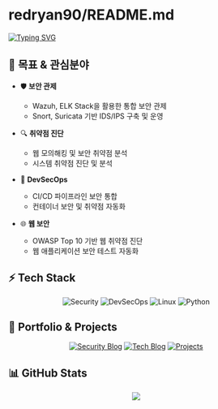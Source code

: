 # redryan90/README.md

[![Typing SVG](https://readme-typing-svg.demolab.com?font=Pretendard&weight=600&size=28&duration=3000&pause=1000&color=2F81F7&center=true&vCenter=true&random=false&width=800&lines=안녕하세요!+보안전문가를+꿈꾸는+김범준입니다+👋;I'm+dreaming+of+being+a+security+professional+💫)](https://git.io/typing-svg)

## 🎯 목표 & 관심분야

- 🛡️ **보안 관제**
  - Wazuh, ELK Stack을 활용한 통합 보안 관제
  - Snort, Suricata 기반 IDS/IPS 구축 및 운영

- 🔍 **취약점 진단**
  - 웹 모의해킹 및 보안 취약점 분석
  - 시스템 취약점 진단 및 분석

- 🚀 **DevSecOps**
  - CI/CD 파이프라인 보안 통합
  - 컨테이너 보안 및 취약점 자동화

- 🌐 **웹 보안**
  - OWASP Top 10 기반 웹 취약점 진단
  - 웹 애플리케이션 보안 테스트 자동화

## ⚡ Tech Stack
<div align="center">
  
  ![Security](https://img.shields.io/badge/보안관제-FF0000?style=for-the-badge&logo=shield&logoColor=white)
  ![DevSecOps](https://img.shields.io/badge/DevSecOps-326CE5?style=for-the-badge&logo=kubernetes&logoColor=white)
  ![Linux](https://img.shields.io/badge/Linux-FCC624?style=for-the-badge&logo=linux&logoColor=black)
  ![Python](https://img.shields.io/badge/Python-3776AB?style=for-the-badge&logo=python&logoColor=white)
  
</div>

## 🔗 Portfolio & Projects
<div align="center">
  
[![Security Blog](https://img.shields.io/badge/보안%20블로그-white?style=for-the-badge&logo=notion&logoColor=black)](https://your-notion-link)
[![Tech Blog](https://img.shields.io/badge/기술%20블로그-20C997?style=for-the-badge&logo=velog&logoColor=white)](https://your-blog-link)
[![Projects](https://img.shields.io/badge/프로젝트-181717?style=for-the-badge&logo=github&logoColor=white)](https://github.com/kimbeomjoon90?tab=repositories)

</div>

## 📊 GitHub Stats
<div align="center">
  <img src="https://github-readme-stats.vercel.app/api?username=kimbeomjoon90&show_icons=true&theme=tokyonight&locale=kr" />
</div>
